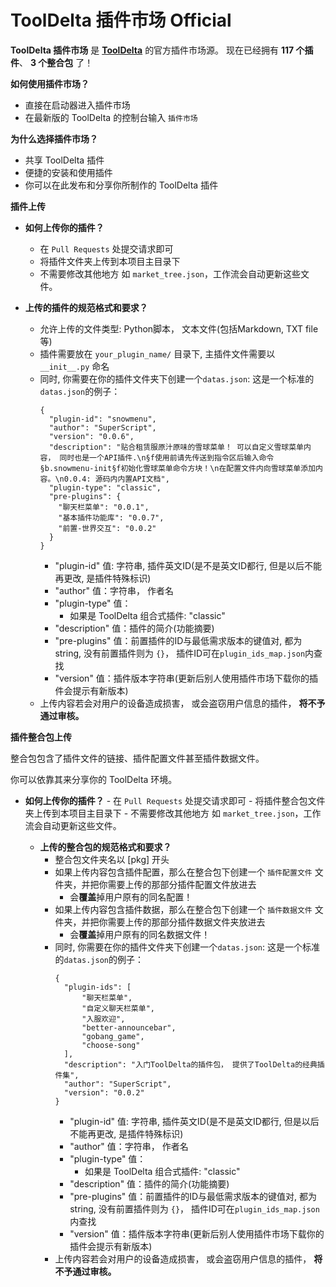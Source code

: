 # ToolDelta 插件市场 Official

**ToolDelta 插件市场** 是 **[ToolDelta](https://github.com/ToolDelta-Basic/ToolDelta)** 的官方插件市场源。
现在已经拥有 **117 个插件**、 **3 个整合包** 了！

**如何使用插件市场？**
  - 直接在启动器进入插件市场
  - 在最新版的 ToolDelta 的控制台输入 `插件市场`

**为什么选择插件市场？**
  - 共享 ToolDelta 插件
  - 便捷的安装和使用插件
  - 你可以在此发布和分享你所制作的 ToolDelta 插件

**插件上传**

  - **如何上传你的插件？**
      - 在 `Pull Requests` 处提交请求即可
      - 将插件文件夹上传到本项目主目录下
      - 不需要修改其他地方 如 `market_tree.json`，工作流会自动更新这些文件。

  - **上传的插件的规范格式和要求？**
      - 允许上传的文件类型: Python脚本， 文本文件(包括Markdown, TXT file等)
      - 插件需要放在 `your_plugin_name/` 目录下, 主插件文件需要以 `__init__.py` 命名
      - 同时, 你需要在你的插件文件夹下创建一个`datas.json`:
          这是一个标准的`datas.json`的例子：
          ```
          {
            "plugin-id": "snowmenu",
            "author": "SuperScript",
            "version": "0.0.6",
            "description": "贴合租赁服原汁原味的雪球菜单！ 可以自定义雪球菜单内容， 同时也是一个API插件.\n§f使用前请先传送到指令区后输入命令§b.snowmenu-init§f初始化雪球菜单命令方块！\n在配置文件内向雪球菜单添加内容。\n0.0.4: 源码内内置API文档",
            "plugin-type": "classic",
            "pre-plugins": {
              "聊天栏菜单": "0.0.1",
              "基本插件功能库": "0.0.7",
              "前置-世界交互": "0.0.2"
            }
          }
          ```
          - "plugin-id" 值: 字符串, 插件英文ID(是不是英文ID都行, 但是以后不能再更改, 是插件特殊标识)
          - "author" 值：字符串， 作者名
          - "plugin-type" 值：
              - 如果是 ToolDelta 组合式插件: "classic"
          - "description" 值：插件的简介(功能摘要)
          - "pre-plugins" 值：前置插件的ID与最低需求版本的键值对, 都为string, 没有前置插件则为 `{}`， 插件ID可在`plugin_ids_map.json`内查找
          - "version" 值：插件版本字符串(更新后别人使用插件市场下载你的插件会提示有新版本)
      - 上传内容若会对用户的设备造成损害， 或会盗窃用户信息的插件， **将不予通过审核。**

**插件整合包上传**

整合包包含了插件文件的链接、插件配置文件甚至插件数据文件。

你可以依靠其来分享你的 ToolDelta 环境。

- **如何上传你的插件？**
      - 在 `Pull Requests` 处提交请求即可
      - 将插件整合包文件夹上传到本项目主目录下
      - 不需要修改其他地方 如 `market_tree.json`，工作流会自动更新这些文件。

  - **上传的整合包的规范格式和要求？**
      - 整合包文件夹名以 [pkg] 开头
      - 如果上传内容包含插件配置，那么在整合包下创建一个 `插件配置文件` 文件夹，并把你需要上传的那部分插件配置文件放进去
          - 会**覆盖**掉用户原有的同名配置！
      - 如果上传内容包含插件数据，那么在整合包下创建一个 `插件数据文件` 文件夹，并把你需要上传的那部分插件数据文件夹放进去
          - 会**覆盖**掉用户原有的同名数据文件！
      - 同时, 你需要在你的插件文件夹下创建一个`datas.json`:
          这是一个标准的`datas.json`的例子：
          ```
          {
            "plugin-ids": [
                "聊天栏菜单",
                "自定义聊天栏菜单",
                "入服欢迎",
                "better-announcebar",
                "gobang_game",
                "choose-song"
            ],
            "description": "入门ToolDelta的插件包， 提供了ToolDelta的经典插件集",
            "author": "SuperScript",
            "version": "0.0.2"
          }
          ```
          - "plugin-id" 值: 字符串, 插件英文ID(是不是英文ID都行, 但是以后不能再更改, 是插件特殊标识)
          - "author" 值：字符串， 作者名
          - "plugin-type" 值：
              - 如果是 ToolDelta 组合式插件: "classic"
          - "description" 值：插件的简介(功能摘要)
          - "pre-plugins" 值：前置插件的ID与最低需求版本的键值对, 都为string, 没有前置插件则为 `{}`， 插件ID可在`plugin_ids_map.json`内查找
          - "version" 值：插件版本字符串(更新后别人使用插件市场下载你的插件会提示有新版本)
      - 上传内容若会对用户的设备造成损害， 或会盗窃用户信息的插件， **将不予通过审核。**